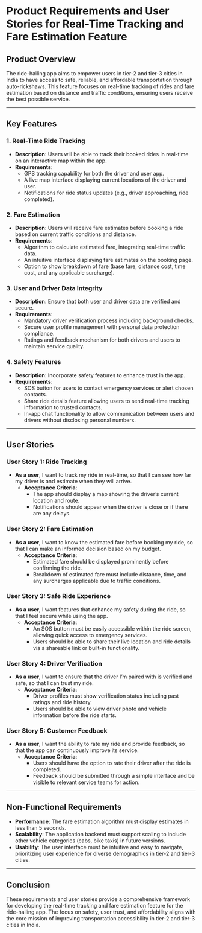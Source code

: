 # Product Requirements and User Stories for Real-Time Tracking and Fare Estimation Feature

## Product Overview
The ride-hailing app aims to empower users in tier-2 and tier-3 cities in India to have access to safe, reliable, and affordable transportation through auto-rickshaws. This feature focuses on real-time tracking of rides and fare estimation based on distance and traffic conditions, ensuring users receive the best possible service.

---

## Key Features

### 1. Real-Time Ride Tracking
- **Description**: Users will be able to track their booked rides in real-time on an interactive map within the app.
- **Requirements**:
  - GPS tracking capability for both the driver and user app.
  - A live map interface displaying current locations of the driver and user.
  - Notifications for ride status updates (e.g., driver approaching, ride completed).
  
### 2. Fare Estimation
- **Description**: Users will receive fare estimates before booking a ride based on current traffic conditions and distance.
- **Requirements**:
  - Algorithm to calculate estimated fare, integrating real-time traffic data.
  - An intuitive interface displaying fare estimates on the booking page.
  - Option to show breakdown of fare (base fare, distance cost, time cost, and any applicable surcharge).

### 3. User and Driver Data Integrity
- **Description**: Ensure that both user and driver data are verified and secure.
- **Requirements**:
  - Mandatory driver verification process including background checks.
  - Secure user profile management with personal data protection compliance.
  - Ratings and feedback mechanism for both drivers and users to maintain service quality.

### 4. Safety Features
- **Description**: Incorporate safety features to enhance trust in the app.
- **Requirements**:
  - SOS button for users to contact emergency services or alert chosen contacts.
  - Share ride details feature allowing users to send real-time tracking information to trusted contacts.
  - In-app chat functionality to allow communication between users and drivers without disclosing personal numbers.

---

## User Stories

### User Story 1: Ride Tracking
- **As a user**, I want to track my ride in real-time, so that I can see how far my driver is and estimate when they will arrive.
  - **Acceptance Criteria**:
    - The app should display a map showing the driver’s current location and route.
    - Notifications should appear when the driver is close or if there are any delays.

### User Story 2: Fare Estimation
- **As a user**, I want to know the estimated fare before booking my ride, so that I can make an informed decision based on my budget.
  - **Acceptance Criteria**:
    - Estimated fare should be displayed prominently before confirming the ride.
    - Breakdown of estimated fare must include distance, time, and any surcharges applicable due to traffic conditions.

### User Story 3: Safe Ride Experience
- **As a user**, I want features that enhance my safety during the ride, so that I feel secure while using the app.
  - **Acceptance Criteria**:
    - An SOS button must be easily accessible within the ride screen, allowing quick access to emergency services.
    - Users should be able to share their live location and ride details via a shareable link or built-in functionality.

### User Story 4: Driver Verification
- **As a user**, I want to ensure that the driver I’m paired with is verified and safe, so that I can trust my ride.
  - **Acceptance Criteria**:
    - Driver profiles must show verification status including past ratings and ride history.
    - Users should be able to view driver photo and vehicle information before the ride starts.

### User Story 5: Customer Feedback
- **As a user**, I want the ability to rate my ride and provide feedback, so that the app can continuously improve its service.
  - **Acceptance Criteria**:
    - Users should have the option to rate their driver after the ride is completed.
    - Feedback should be submitted through a simple interface and be visible to relevant service teams for action.

---

## Non-Functional Requirements
- **Performance**: The fare estimation algorithm must display estimates in less than 5 seconds.
- **Scalability**: The application backend must support scaling to include other vehicle categories (cabs, bike taxis) in future versions.
- **Usability**: The user interface must be intuitive and easy to navigate, prioritizing user experience for diverse demographics in tier-2 and tier-3 cities.

---

## Conclusion
These requirements and user stories provide a comprehensive framework for developing the real-time tracking and fare estimation feature for the ride-hailing app. The focus on safety, user trust, and affordability aligns with the core mission of improving transportation accessibility in tier-2 and tier-3 cities in India.